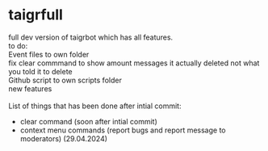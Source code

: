 # taigrfull
full dev version of taigrbot which has all features.
<br>
to do:
<br>
Event files to own folder<br>
fix clear commmand to show amount messages it actually deleted not what you told it to delete<br>
Github script to own scripts folder<br>
new features<br>
<br>
List of things that has been done after intial commit:
- clear command (soon after intial commit)
- context menu commands (report bugs and report message to moderators) (29.04.2024)
